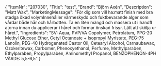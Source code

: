 {
  "ItemNr": "207030",
  "Title": "test",
  "Brand": "Björn Axén",
  "Description": "Matt Wax",
  "MarketingMessage": "För dig som vill ha:matt finish med bra stadga ökad volymInnehåller värmeskydd och fuktbevarande alger som vårdar både hår och hårbotten. Ta en liten mängd och massera ut i handfl atorna innan du applicerar i håret och formar önskad frisyr. Lätt att skölja ur håret.",
  "Ingredients": "SV: Aqua, PVP/VA Copolymer, Petrolatum, PPG-20 Methyl Glucose Ether, Cetyl Octanoate + Isopropyl Myristate, PEG-75 Lanolin, PEG-40 Hydrogenated Castor Oil, Cetearyl Alcohol, Carnaubawax, Ozokeritewax, Carbomer, Phenoxyethanol, Perfume, Methylparaben, Ethylparaben, Propylparaben, Aminomethyl Propanol, BENZOPHENON-4PH VÄRDE: 5,5-6,5"
}